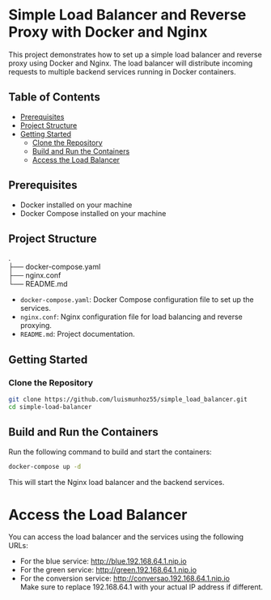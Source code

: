 # Simple Load Balancer and Reverse Proxy with Docker and Nginx

This project demonstrates how to set up a simple load balancer and reverse proxy using Docker and Nginx. The load balancer will distribute incoming requests to multiple backend services running in Docker containers.

## Table of Contents

- [Prerequisites](#prerequisites)
- [Project Structure](#project-structure)
- [Getting Started](#getting-started)
  - [Clone the Repository](#clone-the-repository)
  - [Build and Run the Containers](#build-and-run-the-containers)
  - [Access the Load Balancer](#access-the-load-balancer)

## Prerequisites

- Docker installed on your machine
- Docker Compose installed on your machine

## Project Structure

.  
├── docker-compose.yaml   
├── nginx.conf  
└── README.md  

- `docker-compose.yaml`: Docker Compose configuration file to set up the services.
- `nginx.conf`: Nginx configuration file for load balancing and reverse proxying.
- `README.md`: Project documentation.

## Getting Started

### Clone the Repository

```bash
git clone https://github.com/luismunhoz55/simple_load_balancer.git
cd simple-load-balancer
```

## Build and Run the Containers
Run the following command to build and start the containers:

```bash
docker-compose up -d
```

This will start the Nginx load balancer and the backend services.

# Access the Load Balancer
You can access the load balancer and the services using the following URLs:

- For the blue service: http://blue.192.168.64.1.nip.io
- For the green service: http://green.192.168.64.1.nip.io
- For the conversion service: http://conversao.192.168.64.1.nip.io  
Make sure to replace 192.168.64.1 with your actual IP address if different.
